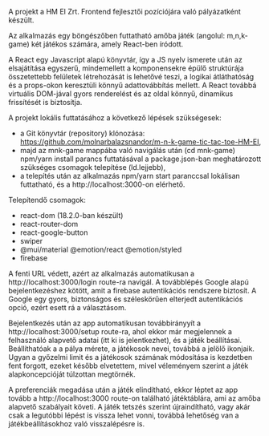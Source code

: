 A projekt a HM EI Zrt. Frontend fejlesztői pozíciójára való pályázatként készült.

Az alkalmazás egy böngészőben futtatható amőba játék (angolul: m,n,k-game) két játékos számára, amely React-ben íródott.

A React egy Javascript alapú könyvtár, így a JS nyelv ismerete után az elsajátítása egyszerű, mindemellett a komponensekre épülő struktúrája összetettebb felületek létrehozását is lehetővé teszi, a logikai átláthatóság és a props-okon keresztüli könnyű adattovábbítás mellett.
A React továbbá virtuális DOM-jával gyors renderelést és az oldal könnyű, dinamikus frissítését is biztosítja.

A projekt lokális futtatásához a következő lépések szükségesek:

- a Git könyvtár (repository) klónozása: https://github.com/molnarbalazsnandor/m-n-k-game-tic-tac-toe-HM-EI,
- majd az mnk-game mappába való navigálás után (cd mnk-game) npm/yarn install parancs futtatásával a package.json-ban meghatározott szükséges csomagok telepítése (ld.lejjebb),
- a telepítés után az alkalmazás npm/yarn start paranccsal lokálisan futtatható, és a http://localhost:3000-on elérhető.

Telepítendő csomagok:

- react-dom (18.2.0-ban készült)
- react-router-dom
- react-google-button
- swiper
- @mui/material @emotion/react @emotion/styled
- firebase

A fenti URL védett, azért az alkalmazás automatikusan a http://localhost:3000/login route-ra navigál. A továbblépés Google alapú bejelentkezéshez kötött, amit a firebase autentikációs rendszere biztosít. A Google egy gyors, biztonságos és széleskörűen elterjedt autentikációs opció, ezért esett rá a választásom.

Bejelentkezés után az app automatikusan továbbirányyít a http://localhost:3000/setup route-ra, ahol ekkor már megjelennek a felhasználó alapvető adatai (itt ki is jelentkezhet), és a játék beállításai. Beállíthatóak a a pálya mérete, a játékosok nevei, továbbá a jelölő ikonjaik. Ugyan a győzelmi limit és a játékosok számának módosítása is kezdetben fent forgott, ezeket később elvetettem, mivel véleményem szerint a játék alapkoncepcióját túlzottan megtörnék.

A preferenciák megadása után a játék elindítható, ekkor léptet az app tovább a http://localhost:3000 route-on található játéktáblára, ami az amőba alapvető szabályait követi. A játék tetszés szerint újraindítható, vagy akár csak a legutóbbi lépést is vissza lehet vonni, továbbá lehetőség van a játékbeállításokhoz való visszalépésre is.
